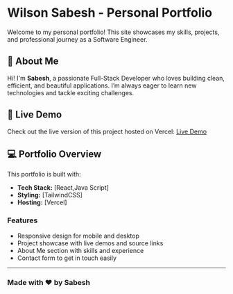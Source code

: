 # Wilson Sabesh - Personal Portfolio

Welcome to my personal portfolio! This site showcases my skills, projects, and professional journey as a Software Engineer.

## 🚀 About Me

Hi! I'm **Sabesh**, a passionate Full-Stack Developer who loves building clean, efficient, and beautiful applications. I’m always eager to learn new technologies and tackle exciting challenges.

## 🔗 Live Demo

Check out the live version of this project hosted on Vercel:  [Live Demo](https://my-portfolio-rose-pi-22.vercel.app)

## 💻 Portfolio Overview

This portfolio is built with:

- **Tech Stack:** [React,Java Script]
- **Styling:** [TailwindCSS]
- **Hosting:** [Vercel]

### Features

- Responsive design for mobile and desktop
- Project showcase with live demos and source links
- About Me section with skills and experience
- Contact form to get in touch easily

---

### Made with ❤️ by Sabesh
